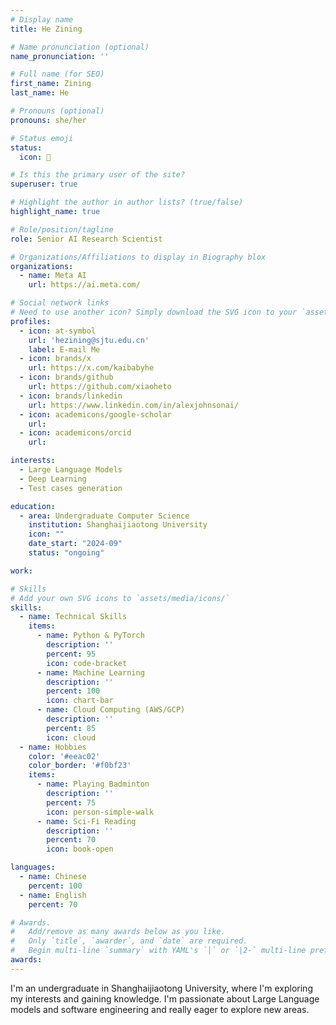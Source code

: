```yaml
---
# Display name
title: He Zining

# Name pronunciation (optional)
name_pronunciation: ''

# Full name (for SEO)
first_name: Zining
last_name: He

# Pronouns (optional)
pronouns: she/her

# Status emoji
status:
  icon: 🚀

# Is this the primary user of the site?
superuser: true

# Highlight the author in author lists? (true/false)
highlight_name: true

# Role/position/tagline
role: Senior AI Research Scientist

# Organizations/Affiliations to display in Biography blox
organizations:
  - name: Meta AI
    url: https://ai.meta.com/

# Social network links
# Need to use another icon? Simply download the SVG icon to your `assets/media/icons/` folder.
profiles:
  - icon: at-symbol
    url: 'hezining@sjtu.edu.cn'
    label: E-mail Me
  - icon: brands/x
    url: https://x.com/kaibabyhe
  - icon: brands/github
    url: https://github.com/xiaoheto
  - icon: brands/linkedin
    url: https://www.linkedin.com/in/alexjohnsonai/
  - icon: academicons/google-scholar
    url: 
  - icon: academicons/orcid
    url: 

interests:
  - Large Language Models
  - Deep Learning
  - Test cases generation

education:
  - area: Undergraduate Computer Science
    institution: Shanghaijiaotong University
    icon: ""
    date_start: "2024-09"
    status: "ongoing"

work:

# Skills
# Add your own SVG icons to `assets/media/icons/`
skills:
  - name: Technical Skills
    items:
      - name: Python & PyTorch
        description: ''
        percent: 95
        icon: code-bracket
      - name: Machine Learning
        description: ''
        percent: 100
        icon: chart-bar
      - name: Cloud Computing (AWS/GCP)
        description: ''
        percent: 85
        icon: cloud
  - name: Hobbies
    color: '#eeac02'
    color_border: '#f0bf23'
    items:
      - name: Playing Badminton
        description: ''
        percent: 75
        icon: person-simple-walk
      - name: Sci-Fi Reading
        description: ''
        percent: 70
        icon: book-open

languages:
  - name: Chinese
    percent: 100
  - name: English
    percent: 70

# Awards.
#   Add/remove as many awards below as you like.
#   Only `title`, `awarder`, and `date` are required.
#   Begin multi-line `summary` with YAML's `|` or `|2-` multi-line prefix and indent 2 spaces below.
awards:
---
```

I'm an undergraduate in Shanghaijiaotong University, where I'm exploring my interests and gaining knowledge. I'm passionate about Large Language models and software engineering and really eager to explore new areas.


